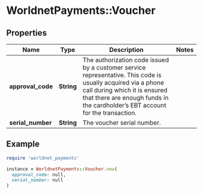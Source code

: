# WorldnetPayments::Voucher

## Properties

| Name | Type | Description | Notes |
| ---- | ---- | ----------- | ----- |
| **approval_code** | **String** | The authorization code issued by a customer service representative. This code is usually acquired via a phone call during which it is ensured that there are enough funds in the cardholder’s EBT account for the transaction. |  |
| **serial_number** | **String** | The voucher serial number. |  |

## Example

```ruby
require 'worldnet_payments'

instance = WorldnetPayments::Voucher.new(
  approval_code: null,
  serial_number: null
)
```

